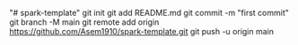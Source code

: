 "# spark-template"  git init git add README.md git commit -m "first commit" git branch -M main git remote add origin https://github.com/Asem1910/spark-template.git git push -u origin main
